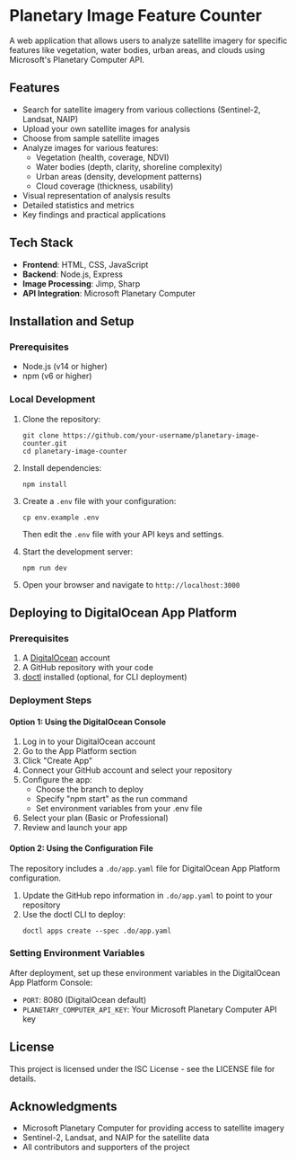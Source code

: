 # Planetary Image Feature Counter

A web application that allows users to analyze satellite imagery for specific features like vegetation, water bodies, urban areas, and clouds using Microsoft's Planetary Computer API.

## Features

- Search for satellite imagery from various collections (Sentinel-2, Landsat, NAIP)
- Upload your own satellite images for analysis
- Choose from sample satellite images
- Analyze images for various features:
  - Vegetation (health, coverage, NDVI)
  - Water bodies (depth, clarity, shoreline complexity)
  - Urban areas (density, development patterns)
  - Cloud coverage (thickness, usability)
- Visual representation of analysis results
- Detailed statistics and metrics
- Key findings and practical applications

## Tech Stack

- **Frontend**: HTML, CSS, JavaScript
- **Backend**: Node.js, Express
- **Image Processing**: Jimp, Sharp
- **API Integration**: Microsoft Planetary Computer

## Installation and Setup

### Prerequisites

- Node.js (v14 or higher)
- npm (v6 or higher)

### Local Development

1. Clone the repository:

   ```
   git clone https://github.com/your-username/planetary-image-counter.git
   cd planetary-image-counter
   ```

2. Install dependencies:

   ```
   npm install
   ```

3. Create a `.env` file with your configuration:

   ```
   cp env.example .env
   ```

   Then edit the `.env` file with your API keys and settings.

4. Start the development server:

   ```
   npm run dev
   ```

5. Open your browser and navigate to `http://localhost:3000`

## Deploying to DigitalOcean App Platform

### Prerequisites

1. A [DigitalOcean](https://www.digitalocean.com/) account
2. A GitHub repository with your code
3. [doctl](https://docs.digitalocean.com/reference/doctl/how-to/install/) installed (optional, for CLI deployment)

### Deployment Steps

#### Option 1: Using the DigitalOcean Console

1. Log in to your DigitalOcean account
2. Go to the App Platform section
3. Click "Create App"
4. Connect your GitHub account and select your repository
5. Configure the app:
   - Choose the branch to deploy
   - Specify "npm start" as the run command
   - Set environment variables from your .env file
6. Select your plan (Basic or Professional)
7. Review and launch your app

#### Option 2: Using the Configuration File

The repository includes a `.do/app.yaml` file for DigitalOcean App Platform configuration.

1. Update the GitHub repo information in `.do/app.yaml` to point to your repository
2. Use the doctl CLI to deploy:
   ```
   doctl apps create --spec .do/app.yaml
   ```

### Setting Environment Variables

After deployment, set up these environment variables in the DigitalOcean App Platform Console:

- `PORT`: 8080 (DigitalOcean default)
- `PLANETARY_COMPUTER_API_KEY`: Your Microsoft Planetary Computer API key

## License

This project is licensed under the ISC License - see the LICENSE file for details.

## Acknowledgments

- Microsoft Planetary Computer for providing access to satellite imagery
- Sentinel-2, Landsat, and NAIP for the satellite data
- All contributors and supporters of the project
